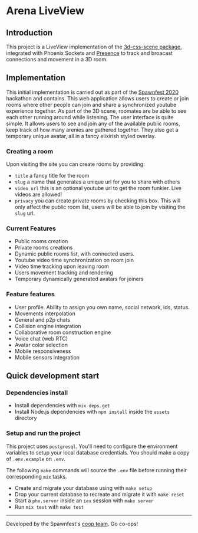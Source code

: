 # Arena LiveView

## Introduction

This project is a LiveView implementation of the [3d-css-scene package](https://www.npmjs.com/package/3d-css-scene), integrated with Phoenix Sockets and [Presence](https://hexdocs.pm/phoenix/Phoenix.Presence.html) to track and broacast connections and movement in a 3D room.

## Implementation

This initial implementation is carried out as part of the [Spawnfest 2020](https://spawnfest.github.io/) hackathon and contains.
This web application allows users to create or join rooms where other people can join and share a synchronized youtube experience together. As part of the 3D scene, roomates are be able to see each other running around while listening.
The user interface is quite simple. It allows users to see and join any of the available public rooms, keep track of how many arenies are gathered together. They also get a temporary unique avatar, all in a fancy elixirish styled overlay.

### Creating a room

Upon visiting the site you can create rooms by providing:

+ `title` a fancy title for the room
+ `slug` a name that generates a unique url for you to share with others
+ `video url` this is an optional youtube url to get the room funkier. Live videos are allowed!
+ `privacy` you can create private rooms by checking this box. This will only affect the public room list, users will be able to join by visiting the `slug` url.

### Current Features

+ Public rooms creation
+ Private rooms creations
+ Dynamic public rooms list, with connected users.
+ Youtube video time synchronization on room join
+ Video time tracking upon leaving room
+ Users movement tracking and rendering
+ Temporary dynamically generated avatars for joiners

### Feature features

+ User profile. Ability to assign you own name, social network, ids, status.
+ Movements interpolation
+ General and p2p chats
+ Collision engine integration
+ Collaborative room construction engine
+ Voice chat (web RTC)
+ Avatar color selection
+ Mobile responsiveness
+ Mobile sensors integration

## Quick development start

### Dependencies install

  * Install dependencies with `mix deps.get`
  * Install Node.js dependencies with `npm install` inside the `assets` directory

### Setup and run the project

This project uses `postgresql`. You'll need to configure the environment variables to setup your local database credentials. You should make a copy of `.env.example` on `.env`.

The following `make` commands will source the `.env` file before running their corresponding `mix` tasks.

  * Create and migrate your database using with `make setup`
  * Drop your current database to recreate and migrate it with `make reset`
  * Start a `phx.server` inside an `iex` session with `make server`
  * Run `mix test` with `make test`

---

Developed by the Spawnfest's [coop team](@spawnfest/coop-team). Go co-ops!
